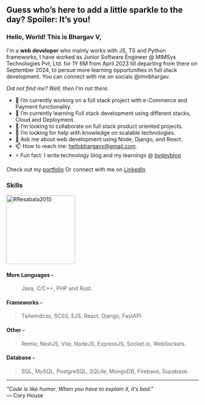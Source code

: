 ## Guess who’s here to add a little sparkle to the day? Spoiler: It’s you!

### Hello, World! This is **Bhargav V**,
I'm a **web developer** who mainly works with JS, TS and Python frameworks, I have worked as Junior Software Engineer
@ MIMSys Technologies Pvt, Ltd. for 1Y 6M from April 2023 till departing from there on September 2024, to persue more learning 
opportunities in full stack development. You can connect with me on socials @imvbhargav.

_Did not find me? Well, then I'm not there._

- 🔭 I’m currently working on a full stack project with e-Commerce and Payment functionality.
- 🌱 I’m currently learning Full stack development using different stacks, Cloud and Deployment.
- 👯 I’m looking to collaborate on full stack product oriented projects.
- 🤔 I’m looking for help with knowledge on scalable technologies.
- 💬 Ask me about web development using Node, Django, and React.
- 📫 How to reach me: hellobhargavv@gmail.com.
- ⚡ Fun fact: I write technology blog and my learnings @ [bvdevblog](https://bvdevblog.vercel.app/)

Check out my [portfolio](https://bhargavvjois.github.io/Portfolio/)
Or connect with me on [LinkedIn](https://linkedin.com/in/imvbhargav)

### Skills
<img height="180em" src="https://github-readme-stats.vercel.app/api/top-langs?username=imvbhargav&show_icons=true&locale=en&layout=compact&theme=tokyonight" alt="RResabala2015"/>

#### More Languages - 
> Java, C/C++, PHP and Rust.
#### Frameworks - 
> Tailwindcss, SCSS, EJS, React, Django, FastAPI.
#### Other - 
> Remix, NextJS, Vite, NodeJS, ExpressJS, Socket.io, WebSockets.
#### Database - 
> SQL, MySQL, PostgreSQL, SQLite, MongoDB, Firebase, Supabase.


***
_"Code is like humor. When you have to explain it, it’s bad."_ <br>
— Cory House
